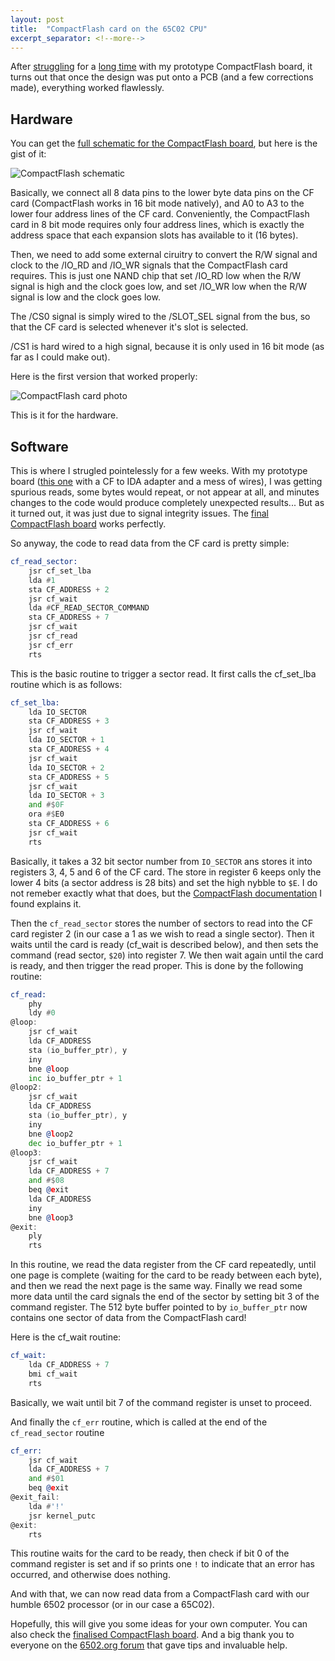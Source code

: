 ```yaml
---
layout: post
title:  "CompactFlash card on the 65C02 CPU"
excerpt_separator: <!--more-->
---
```


After [struggling](https://planck6502.com/news/2023/03/07/filesystem-for-planck/) for a [long time](http://forum.6502.org/viewtopic.php?f=4&t=7525&p=99246) with my prototype CompactFlash board, it turns out that once the design was put onto a PCB (and a few corrections made), everything worked flawlessly.

<!--more-->

## Hardware

You can get the [full schematic for the CompactFlash board](https://planck6502.com/fabrication/cf_board-schematic.pdf), but here is the gist of it:

![CompactFlash schematic](/img/compactflash-schematic.png)

Basically, we connect all 8 data pins to the lower byte data pins on the CF card (CompactFlash works in 16 bit mode natively), and A0 to A3 to the lower four address lines of the CF card. Conveniently, the CompactFlash card in 8 bit mode requires only four address lines, which is exactly the address space that each expansion slots has available to it (16 bytes).

Then, we need to add some external ciruitry to convert the R/W signal and clock to the /IO_RD and /IO_WR signals that the CompactFlash card requires. This is just one NAND chip that set /IO_RD low when the R/W signal is high and the clock goes low, and set /IO_WR low when the R/W signal is low and the clock goes low.

The /CS0 signal is simply wired to the /SLOT_SEL signal from the bus, so that the CF card is selected whenever it's slot is selected.

/CS1 is hard wired to a high signal, because it is only used in 16 bit mode (as far as I could make out).

Here is the first version that worked properly:

![CompactFlash card photo](/img/compactflash.jpg)

This is it for the hardware.

## Software

This is where I strugled pointelessly for a few weeks. With my prototype board ([this one](/Hardware/proto/) with a CF to IDA adapter and a mess of wires), I was getting spurious reads, some bytes would repeat, or not appear at all,  and minutes changes to the code would produce completely unexpected results... But as it turned out, it was just due to signal integrity issues. The [final CompactFlash board](/Hardware/cf/) works perfectly.

So anyway, the code to read data from the CF card is pretty simple:

```asm
cf_read_sector:
    jsr cf_set_lba
    lda #1
    sta CF_ADDRESS + 2
    jsr cf_wait
    lda #CF_READ_SECTOR_COMMAND
    sta CF_ADDRESS + 7
    jsr cf_wait
    jsr cf_read
    jsr cf_err
    rts
```

This is the basic routine to trigger a sector read. It first calls the cf_set_lba routine which is as follows:

```asm
cf_set_lba:
    lda IO_SECTOR
    sta CF_ADDRESS + 3
    jsr cf_wait
    lda IO_SECTOR + 1
    sta CF_ADDRESS + 4
    jsr cf_wait
    lda IO_SECTOR + 2
    sta CF_ADDRESS + 5
    jsr cf_wait
    lda IO_SECTOR + 3
    and #$0F
    ora #$E0
    sta CF_ADDRESS + 6
    jsr cf_wait
    rts
```

Basically, it takes a 32 bit sector number from `IO_SECTOR` ans stores it into registers 3, 4, 5 and 6 of the CF card. The store in register 6 keeps only the lower 4 bits (a sector address is 28 bits) and set the high nybble to `$E`. I do not remeber exactly what that does, but the [CompactFlash documentation](/img/SanDisk_CompactFlash_Memory.pdf) I found explains it.

Then the `cf_read_sector` stores the number of sectors to read into the CF card register 2 (in our case a 1 as we wish to read a single sector). Then it waits until the card is ready (cf_wait is described below), and then sets the command (read sector, `$20`) into register 7. We then wait again until the card is ready, and then trigger the read proper. This is done by the following routine:

```asm
cf_read:
    phy
    ldy #0
@loop:
    jsr cf_wait
    lda CF_ADDRESS
    sta (io_buffer_ptr), y
    iny
    bne @loop
    inc io_buffer_ptr + 1
@loop2:
    jsr cf_wait
    lda CF_ADDRESS
    sta (io_buffer_ptr), y
    iny
    bne @loop2
    dec io_buffer_ptr + 1
@loop3:
    jsr cf_wait
    lda CF_ADDRESS + 7
    and #$08
    beq @exit
    lda CF_ADDRESS
    iny
    bne @loop3
@exit:
    ply
    rts
```

In this routine, we read the data register from the CF card repeatedly, until one page is complete (waiting for the card to be ready between each byte), and then we read the next page is the same way. Finally we read some more data until the card signals the end of the sector by setting bit 3 of the command register. The 512 byte buffer pointed to by `io_buffer_ptr` now contains one sector of data from the CompactFlash card!

Here is the cf_wait routine:

```asm
cf_wait: 
    lda CF_ADDRESS + 7
    bmi cf_wait
    rts
```

Basically, we wait until bit 7 of the command register is unset to proceed.

And finally the `cf_err` routine, which is called at the end of the `cf_read_sector` routine

```asm
cf_err:
    jsr cf_wait
    lda CF_ADDRESS + 7
    and #$01
    beq @exit
@exit_fail:
    lda #'!'
    jsr kernel_putc
@exit:
    rts
```

This routine waits for the card to be ready, then check if bit 0 of the command register is set and if so prints one `!` to indicate that an error has occurred, and otherwise does nothing.

And with that, we can now read data from a CompactFlash card with our humble 6502 processor (or in our case a 65C02).

Hopefully, this will give you some ideas for your own computer. You can also check the [finalised CompactFlash board](/Hardware/cf/). And a big thank you to everyone on the [6502.org forum](http://forum.6502.org) that gave tips and invaluable help.

